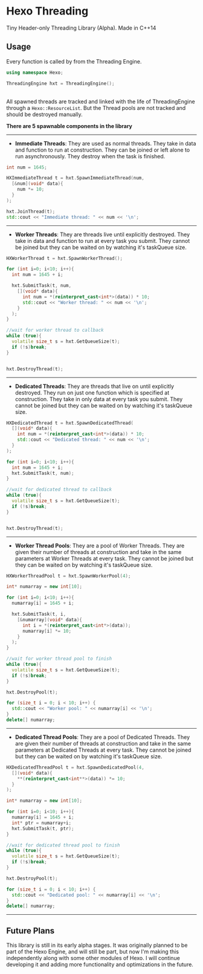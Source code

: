 # Hexo Threading
Tiny Header-only Threading Library (Alpha). Made in C++14


## Usage

Every function is called by from the Threading Engine.

```c++
using namespace Hexo;

ThreadingEngine hxt = ThreadingEngine();
```

\
All spawned threads are tracked and linked with the life of ThreadingEngine through a `Hexo::ResourceList`. But the Thread pools are not tracked and should be destroyed manually.



**There are 5 spawnable components in the library**

****
- **Immediate Threads**: They are used as normal threads. They take in data and function to run at construction. They can be joined or left alone to run asynchronously. They destroy when the task is finished.

```c++
int num = 1645;

HXImmediateThread t = hxt.SpawnImmediateThread(num,
  [&num](void* data){
    num *= 10;
  }
);

hxt.JoinThread(t);
std::cout << "Immediate thread: " << num << '\n';
```


****
- **Worker Threads**: They are threads live until explicitly destroyed. They take in data and function to run at every task you submit. They cannot be joined but they can be waited on by watching it's taskQueue size.

```c++
HXWorkerThread t = hxt.SpawnWorkerThread();

for (int i=0; i<10; i++){
  int num = 1645 + i;

  hxt.SubmitTask(t, num,
    [](void* data){
      int num = *(reinterpret_cast<int*>(data)) * 10;
      std::cout << "Worker thread: " << num << '\n';
    }
  );
}

//wait for worker thread to callback
while (true){
  volatile size_t s = hxt.GetQueueSize(t);
  if (!s)break;
}


hxt.DestroyThread(t);
```


****
- **Dedicated Threads**: They are threads that live on until explicitly destroyed. They run on just one function which is specified at construction. They take in only data at every task you submit. They cannot be joined but they can be waited on by watching it's taskQueue size.

```c++
HXDedicatedThread t = hxt.SpawnDedicatedThread(
  [](void* data){
    int num = *(reinterpret_cast<int*>(data)) * 10;
    std::cout << "Dedicated thread: " << num << '\n';
  }
);

for (int i=0; i<10; i++){
  int num = 1645 + i;
  hxt.SubmitTask(t, num);
}

//wait for dedicated thread to callback
while (true){
  volatile size_t s = hxt.GetQueueSize(t);
  if (!s)break;
}


hxt.DestroyThread(t);
```


****
- **Worker Thread Pools**: They are a pool of Worker Threads. They are given their number of threads at construction and take in the same parameters at Worker Threads at every task. They cannot be joined but they can be waited on by watching it's taskQueue size.

```c++
HXWorkerThreadPool t = hxt.SpawnWorkerPool(4);

int* numarray = new int[10];

for (int i=0; i<10; i++){
  numarray[i] = 1645 + i;

  hxt.SubmitTask(t, i,
    [&numarray](void* data){
      int i = *(reinterpret_cast<int*>(data));
      numarray[i] *= 10;
    }
  );
}

//wait for worker thread pool to finish
while (true){
  volatile size_t s = hxt.GetQueueSize(t);
  if (!s)break;
}

hxt.DestroyPool(t);

for (size_t i = 0; i < 10; i++) {
  std::cout << "Worker pool: " << numarray[i] << '\n';
}
delete[] numarray;
```


****
- **Dedicated Thread Pools**: They are a pool of Dedicated Threads. They are given their number of threads at construction and take in the same parameters at Dedicated Threads at every task. They cannot be joined but they can be waited on by watching it's taskQueue size.

```c++
HXDedicatedThreadPool t = hxt.SpawnDedicatedPool(4,
  [](void* data){
    **(reinterpret_cast<int**>(data)) *= 10;
  }
);

int* numarray = new int[10];

for (int i=0; i<10; i++){
  numarray[i] = 1645 + i;
  int* ptr = numarray+i;
  hxt.SubmitTask(t, ptr);
}

//wait for dedicated thread pool to finish
while (true){
  volatile size_t s = hxt.GetQueueSize(t);
  if (!s)break;
}

hxt.DestroyPool(t);

for (size_t i = 0; i < 10; i++) {
  std::cout << "Dedicated pool: " << numarray[i] << '\n';
}
delete[] numarray;
```


****
## Future Plans
This library is still in its early alpha stages. It was originally planned to be part of the Hexo Engine, and will still be part, but now I'm making this independently along with some other modules of Hexo. I will continue developing it and adding more functionality and optimizations in the future.
